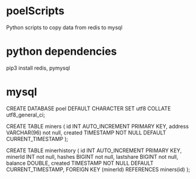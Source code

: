 # poelScripts
Python scripts to copy data from redis to mysql

# python dependencies
pip3 install redis, pymysql


# mysql
CREATE DATABASE poel DEFAULT CHARACTER SET utf8 COLLATE utf8_general_ci;

CREATE TABLE miners (
    id INT AUTO_INCREMENT PRIMARY KEY,
    address VARCHAR(96) not null,
    created TIMESTAMP NOT NULL DEFAULT CURRENT_TIMESTAMP
);

CREATE TABLE minerhistory (
    id INT AUTO_INCREMENT PRIMARY KEY,
    minerId INT not null,
    hashes BIGINT not null,
    lastshare BIGINT not null,
    balance DOUBLE,
    created TIMESTAMP NOT NULL DEFAULT CURRENT_TIMESTAMP,
    FOREIGN KEY (minerId) REFERENCES miners(id)
);
